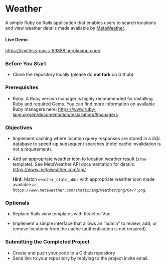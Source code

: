 # Weather

A simple Ruby on Rails application that enables users to search locations and view weather details made available by [MetaWeather](https://www.metaweather.com).

#### Live Demo
<https://limitless-oasis-59888.herokuapp.com/>

### Before You Start

- Clone the repository locally (please do **not fork** on Github)

### Prerequisites

- Ruby: A Ruby version manager is highly recommended for installing Ruby and required Gems. You can find more information on available Ruby managers here: <https://www.ruby-lang.org/en/documentation/installation/#managers>

### Objectives

- Implement caching where location query responses are stored in a *SQL* database to speed-up subsequent searches (note: cache invalidation is not a requirement).

- Add an appropriate weather icon to location weather result (`show` template). See MetaWeather API documentation for details: <https://www.metaweather.com/api/>
    
	**Hint**: Match `weather_state_abbr` with appropriate weather icon made available a: `https://www.metaweather.com/static/img/weather/png/64/?.png`.

### Optionals

- Replace Rails view templates with React or Vue.

- Implement a simple interface that allows an “admin” to review, add, or remove locations from the cache (authentication is not required).

### Submitting the Completed Project

- Create and push your code to a Github repository
- Send link to your repository by replying to the project invite email.
